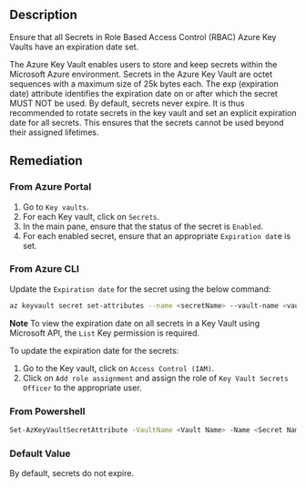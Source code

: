 ## Description

Ensure that all Secrets in Role Based Access Control (RBAC) Azure Key Vaults have an expiration date set.

The Azure Key Vault enables users to store and keep secrets within the Microsoft Azure environment. Secrets in the Azure Key Vault are octet sequences with a maximum size of 25k bytes each. The exp (expiration date) attribute identifies the expiration date on or after which the secret MUST NOT be used. By default, secrets never expire. It is thus recommended to rotate secrets in the key vault and set an explicit expiration date for all secrets. This ensures that the secrets cannot be used beyond their assigned lifetimes.

## Remediation

### From Azure Portal

1. Go to `Key vaults`.
2. For each Key vault, click on `Secrets`.
3. In the main pane, ensure that the status of the secret is `Enabled`.
4. For each enabled secret, ensure that an appropriate `Expiration dat`e is set.

### From Azure CLI

Update the `Expiration date` for the secret using the below command:

```bash
az keyvault secret set-attributes --name <secretName> --vault-name <vaultName> --expires Y-m-d'T'H:M:S'Z'
```

**Note** To view the expiration date on all secrets in a Key Vault using Microsoft API, the `List` Key permission is required.

To update the expiration date for the secrets:
1. Go to the Key vault, click on `Access Control (IAM)`.
2. Click on `Add role assignment` and assign the role of `Key Vault Secrets Officer` to the appropriate user.

### From Powershell

```bash
Set-AzKeyVaultSecretAttribute -VaultName <Vault Name> -Name <Secret Name> - Expires <DateTime>
```

### Default Value

By default, secrets do not expire.

